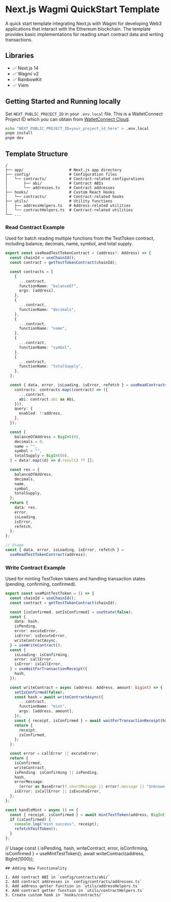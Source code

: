 # Next.js Wagmi QuickStart Template

A quick start template integrating Next.js with Wagmi for developing Web3 applications that interact with the Ethereum blockchain. The template provides basic implementations for reading smart contract data and writing transactions.

## Libraries

- ✅ Next.js 14
- ✅ Wagmi v2
- ✅ RainbowKit
- ✅ Viem

## Getting Started and Running locally

Set `NEXT_PUBLIC_PROJECT_ID` in your `.env.local` file. This is a WalletConnect Project ID which you can obtain from [WalletConnect Cloud](https://cloud.reown.com/app).

```bash
echo "NEXT_PUBLIC_PROJECT_ID=your_project_id_here" > .env.local
pnpm install
pnpm dev
```

## Template Structure

```
/
├── app/                    # Next.js app directory
├── config/                 # Configuration files
│   └── contracts/          # Contract-related configurations
│       ├── abi/            # Contract ABIs
│       └── addresses.ts    # Contract addresses
├── hooks/                  # Custom React Hooks
│   └── contracts/          # Contract-related hooks
├── utils/                  # Utility functions
│   ├── addressHelpers.ts   # Address-related utilities
│   └── contractHelpers.ts  # Contract-related utilities
└── ...
```

### Read Contract Example

Used for batch reading multiple functions from the TestToken contract, including balance, decimals, name, symbol, and total supply.

```typescript
export const useReadTestTokenContract = (address?: Address) => {
  const chainId = useChainId();
  const contract = getTestTokenContract(chainId);

  const contracts = [
    {
      ...contract,
      functionName: "balanceOf",
      args: [address],
    },
    {
      ...contract,
      functionName: "decimals",
    },
    {
      ...contract,
      functionName: "name",
    },
    {
      ...contract,
      functionName: "symbol",
    },
    {
      ...contract,
      functionName: "totalSupply",
    },
  ];

  const { data, error, isLoading, isError, refetch } = useReadContracts({
    contracts: contracts.map((contract) => ({
      ...contract,
      abi: contract.abi as Abi,
    })),
    query: {
      enabled: !!address,
    },
  });

  const [
    balanceOfAddress = BigInt(0),
    decimals = 0,
    name = "",
    symbol = "",
    totalSupply = BigInt(0),
  ] = data?.map((d) => d.result) ?? [];

  const res = {
    balanceOfAddress,
    decimals,
    name,
    symbol,
    totalSupply,
  };
  return {
    data: res,
    error,
    isLoading,
    isError,
    refetch,
  };
};

// Usage
const { data, error, isLoading, isError, refetch } =
  useReadTestTokenContract(address);
```

### Write Contract Example

Used for minting TestToken tokens and handling transaction states (pending, confirming, confirmed).

```typescript
export const useMintTestToken = () => {
  const chainId = useChainId();
  const contract = getTestTokenContract(chainId);

  const [isConfirmed, setIsConfirmed] = useState(false);
  const {
    data: hash,
    isPending,
    error: excuteError,
    isError: isExcuteError,
    writeContractAsync,
  } = useWriteContract();
  const {
    isLoading: isConfirming,
    error: callError,
    isError: isCallError,
  } = useWaitForTransactionReceipt({
    hash,
  });

  const writeContract = async (address: Address, amount: bigint) => {
    setIsConfirmed(false);
    const hash = await writeContractAsync({
      ...contract,
      functionName: "mint",
      args: [address, amount],
    });
    const { receipt, isConfirmed } = await waitForTransactionReceipt(hash);
    return {
      receipt,
      isConfirmed,
    };
  };

  const error = callError || excuteError;
  return {
    isConfirmed,
    writeContract,
    isPending: isConfirming || isPending,
    hash,
    errorMessage:
      (error as BaseError)?.shortMessage || error?.message || "Unknown error",
    isError: isCallError || isExcuteError,
  };
};

const handleMint = async () => {
  const { receipt, isConfirmed } = await mintTestToken(address, BigInt(1000));
  if (isConfirmed) {
    console.log("mint success", receipt);
    refetchTestToken();
  }
};
```

// Usage
const { isPending, hash, writeContract, error, isConfirming, isConfirmed } =
useMintTestToken();
await writeContract(address, BigInt(1000));

```
## Adding New Functionality

1. Add contract ABI in `config/contracts/abi/`
2. Add contract addresses in `config/contracts/addresses.ts`
3. Add address getter function in `utils/addressHelpers.ts`
4. Add contract getter function in `utils/contractHelpers.ts`
5. Create custom hook in `hooks/contracts/`
```
